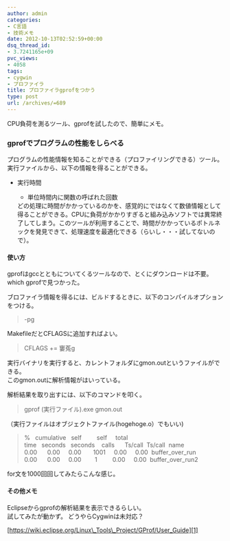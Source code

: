 ```yaml
---
author: admin
categories:
- C言語
- 技術メモ
date: 2012-10-13T02:52:59+00:00
dsq_thread_id:
- 3.7241165e+09
pvc_views:
- 4058
tags:
- cygwin
- プロファイラ
title: プロファイラgprofをつかう
type: post
url: /archives/=689
---
```


CPU負荷を測るツール、gprofを試したので、簡単にメモ。

### gprofでプログラムの性能をしらべる

プログラムの性能情報を知ることができる（プロファイリングできる）ツール。   
実行ファイルから、以下の情報を得ることができる。

  * 実行時間 
      * 単位時間内に関数の呼ばれた回数</ul> 
    どの処理に時間がかかっているのかを、感覚的にではなくて数値情報として得ることができる。CPUに負荷がかかりすぎると組み込みソフトでは異常終了してしまう。このツールが利用することで、時間がかかっているポトルネックを発見できて、処理速度を最適化できる（らいし・・・試してないので）。
    
    #### 使い方
    
    gprofはgccとともについてくるツールなので、とくにダウンロードは不要。   
    which gprofで見つかった。
    
    ブロファイラ情報を得るには、ビルドするときに、以下のコンパイルオプションをつける。
    
    > -pg
    
    MakefileだとCFLAGSに追加すればよい。
    
    > CFLAGS += 窶菟g
    
    実行バイナリを実行すると、カレントフォルダにgmon.outというファイルができる。   
    このgmon.outに解析情報がはいっている。
    
    解析結果を取り出すには、以下のコマンドを叩く。
    
    > gprof (実行ファイル).exe gmon.out
    
    （実行ファイルはオブジェクトファイル(hogehoge.o）でもいい)
    
    > %&nbsp;&nbsp; cumulative&nbsp;&nbsp; self&nbsp;&nbsp;&nbsp;&nbsp;&nbsp;&nbsp;&nbsp;&nbsp; self&nbsp;&nbsp;&nbsp;&nbsp; total  
    > time&nbsp;&nbsp; seconds&nbsp;&nbsp; seconds&nbsp;&nbsp;&nbsp; calls&nbsp;&nbsp;&nbsp;&nbsp;&nbsp; Ts/call&nbsp; Ts/call&nbsp; name   
    > 0.00&nbsp;&nbsp;&nbsp;&nbsp;&nbsp; 0.00&nbsp;&nbsp;&nbsp;&nbsp; 0.00&nbsp;&nbsp;&nbsp;&nbsp;&nbsp;&nbsp; 1001&nbsp;&nbsp;&nbsp;&nbsp; 0.00&nbsp;&nbsp;&nbsp;&nbsp; 0.00&nbsp; buffer\_over\_run   
    > 0.00&nbsp;&nbsp;&nbsp;&nbsp;&nbsp; 0.00&nbsp;&nbsp;&nbsp;&nbsp; 0.00&nbsp;&nbsp;&nbsp;&nbsp;&nbsp;&nbsp;&nbsp; 1&nbsp;&nbsp;&nbsp;&nbsp;&nbsp;&nbsp;&nbsp;&nbsp; 0.00&nbsp;&nbsp;&nbsp;&nbsp; 0.00&nbsp; buffer\_over\_run2
    
    for文を1000回回してみたらこんな感じ。
    
    #### その他メモ
    
    Eclipseからgprofの解析結果を表示できるらしい。   
    試してみたが動かず。 どうやらCygwinは未対応？
    
    [https://wiki.eclipse.org/Linux\_Tools\_Project/GProf/User_Guide][1]
    
    <pre></pre>

 [1]: https://wiki.eclipse.org/Linux_Tools_Project/GProf/User_Guide